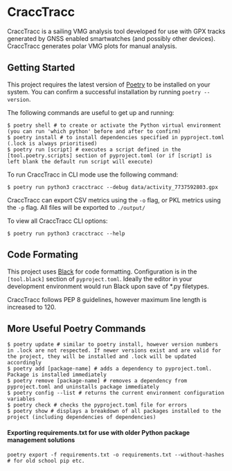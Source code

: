 # CraccTracc

CraccTracc is a sailing VMG analysis tool developed for use with GPX tracks generated by GNSS enabled smartwatches (and possibly other devices). CraccTracc generates polar VMG plots for manual analysis.

## Getting Started

This project requires the latest version of [Poetry](https://python-poetry.org/) to be installed on your system. You can confirm a successful installation by running `poetry --version`.

The following commands are useful to get up and running:

```shell
$ poetry shell # to create or activate the Python virtual environment (you can run 'which python' before and after to confirm)
$ poetry install # to install dependencies specified in pyproject.toml (.lock is always prioritised)
$ poetry run [script] # executes a script defined in the [tool.poetry.scripts] section of pyproject.toml (or if [script] is left blank the default run script will execute)
```

To run CraccTracc in CLI mode use the following command:

```shell
$ poetry run python3 cracctracc --debug data/activity_7737592803.gpx
```

CraccTracc can export CSV metrics using the `-o` flag, or PKL metrics using the `-p` flag. All files will be exported to `./output/`

To view all CraccTracc CLI options:

```shell
$ poetry run python3 cracctracc --help
```

## Code Formating
This project uses [Black](https://github.com/psf/black/) for code formatting. Configuration is in the `[tool.black]` section of `pyproject.toml`. Ideally the editor in your development environment would run Black upon save of *.py filetypes.

CraccTracc follows PEP 8 guidelines, however maximum line length is increased to 120.

## More Useful Poetry Commands

```shell
$ poetry update # similar to poetry install, however version numbers in .lock are not respected. If newer versions exist and are valid for the project, they will be installed and .lock will be updated accordingly
$ poetry add [package-name] # adds a dependency to pyproject.toml. Package is installed immediately
$ poetry remove [package-name] # removes a dependency from pyproject.toml and uninstalls package immediately
$ poetry config --list # returns the current environment configuration variables
$ poetry check # checks the pyproject.toml file for errors
$ poetry show # displays a breakdown of all packages installed to the project (including dependencies of dependencies)
```

#### Exporting requirements.txt for use with older Python package management solutions

```shell
poetry export -f requirements.txt -o requirements.txt --without-hashes # for old school pip etc.
```
